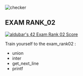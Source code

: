 ![checker](https://github.com/busshi/exam_rank02/actions/workflows/checker.yml/badge.svg)

## EXAM RANK_02
[![aldubar's 42 Exam Rank 02 Score](https://badge42.vercel.app/api/v2/cl1p4dvqu002109k1x3fvx39n/project/2254734)](https://github.com/JaeSeoKim/badge42)

Train yourself to the exam_rank02 :
- union
- inter
- get_next_line
- printf
